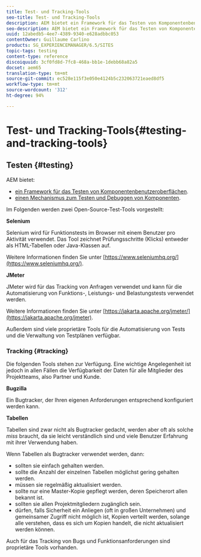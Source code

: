 ```yaml
---
title: Test- und Tracking-Tools
seo-title: Test- und Tracking-Tools
description: AEM bietet ein Framework für das Testen von Komponentenbenutzeroberflächen und einen Mechanismus zum Testen und Debuggen von Komponenten.
seo-description: AEM bietet ein Framework für das Testen von Komponentenbenutzeroberflächen und einen Mechanismus zum Testen und Debuggen von Komponenten.
uuid: 12abedb5-4ee7-4389-9340-e628adbbc053
contentOwner: Guillaume Carlino
products: SG_EXPERIENCEMANAGER/6.5/SITES
topic-tags: testing
content-type: reference
discoiquuid: 3cf0fd8d-7fc8-468a-bb1e-1debb68a82a5
docset: aem65
translation-type: tm+mt
source-git-commit: ec528e115f3e050e4124b5c232063721eaed8df5
workflow-type: tm+mt
source-wordcount: '312'
ht-degree: 94%

---
```



# Test- und Tracking-Tools{#testing-and-tracking-tools}

## Testen {#testing}

AEM bietet:

* [ein Framework für das Testen von Komponentenbenutzeroberflächen](/help/sites-developing/hobbes.md).
* [einen Mechanismus zum Testen und Debuggen von Komponenten](/help/sites-developing/developer-mode.md).

Im Folgenden werden zwei Open-Source-Test-Tools vorgestellt:

**Selenium**

Selenium wird für Funktionstests im Browser mit einem Benutzer pro Aktivität verwendet. Das Tool zeichnet Prüfungsschritte (Klicks) entweder als HTML-Tabellen oder Java-Klassen auf.

Weitere Informationen finden Sie unter [https://www.seleniumhq.org/](https://www.seleniumhq.org/).

**JMeter**

JMeter wird für das Tracking von Anfragen verwendet und kann für die Automatisierung von Funktions-, Leistungs- und Belastungstests verwendet werden.

Weitere Informationen finden Sie unter [https://jakarta.apache.org/jmeter/](https://jakarta.apache.org/jmeter).

Außerdem sind viele proprietäre Tools für die Automatisierung von Tests und die Verwaltung von Testplänen verfügbar.

### Tracking {#tracking}

Die folgenden Tools stehen zur Verfügung. Eine wichtige Angelegenheit ist jedoch in allen Fällen die Verfügbarkeit der Daten für alle Mitglieder des Projektteams, also Partner und Kunde.

**Bugzilla**

Ein Bugtracker, der Ihren eigenen Anforderungen entsprechend konfiguriert werden kann.

**Tabellen**

Tabellen sind zwar nicht als Bugtracker gedacht, werden aber oft als solche *miss* braucht, da sie leicht verständlich sind und viele Benutzer Erfahrung mit ihrer Verwendung haben.

Wenn Tabellen als Bugtracker verwendet werden, dann:

* sollten sie einfach gehalten werden.
* sollte die Anzahl der einzelnen Tabellen möglichst gering gehalten werden.
* müssen sie regelmäßig aktualisiert werden.
* sollte nur eine Master-Kopie gepflegt werden, deren Speicherort allen bekannt ist.
* sollten sie allen Projektmitgliedern zugänglich sein.
* dürfen, falls Sicherheit ein Anliegen (oft in großen Unternehmen) und gemeinsamer Zugriff nicht möglich ist, Kopien verteilt werden, solange alle verstehen, dass es sich um Kopien handelt, die nicht aktualisiert werden können.

Auch für das Tracking von Bugs und Funktionsanforderungen sind proprietäre Tools vorhanden.
